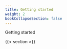 ```yaml
---
title: Getting started
weight: 2
bookCollapseSection: false
---
```


Getting started

<!--more-->

{{< section >}}
